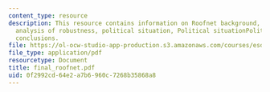 ```yaml
---
content_type: resource
description: This resource contains information on Roofnet background, data resolution,
  analysis of robustness, political situation, Political situationPolitical situation,
  conclusions.
file: https://ol-ocw-studio-app-production.s3.amazonaws.com/courses/esd-342-advanced-system-architecture-spring-2006/0f2992cd64e2a7b6960c7268b35868a8_final_roofnet.pdf
file_type: application/pdf
resourcetype: Document
title: final_roofnet.pdf
uid: 0f2992cd-64e2-a7b6-960c-7268b35868a8
---
```

